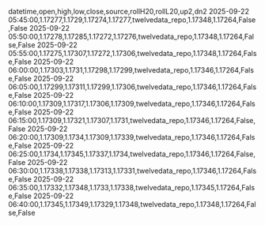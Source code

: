 datetime,open,high,low,close,source,rollH20,rollL20,up2,dn2
2025-09-22 05:45:00,1.17277,1.1729,1.17274,1.17277,twelvedata_repo,1.17348,1.17264,False,False
2025-09-22 05:50:00,1.17278,1.17285,1.17272,1.17276,twelvedata_repo,1.17348,1.17264,False,False
2025-09-22 05:55:00,1.17275,1.17307,1.17272,1.17306,twelvedata_repo,1.17348,1.17264,False,False
2025-09-22 06:00:00,1.17303,1.1731,1.17298,1.17299,twelvedata_repo,1.17346,1.17264,False,False
2025-09-22 06:05:00,1.17299,1.17311,1.17299,1.17306,twelvedata_repo,1.17346,1.17264,False,False
2025-09-22 06:10:00,1.17309,1.17317,1.17306,1.17309,twelvedata_repo,1.17346,1.17264,False,False
2025-09-22 06:15:00,1.17309,1.17321,1.17307,1.1731,twelvedata_repo,1.17346,1.17264,False,False
2025-09-22 06:20:00,1.17309,1.1734,1.17309,1.17339,twelvedata_repo,1.17346,1.17264,False,False
2025-09-22 06:25:00,1.1734,1.17345,1.17337,1.1734,twelvedata_repo,1.17346,1.17264,False,False
2025-09-22 06:30:00,1.17338,1.17338,1.17313,1.17331,twelvedata_repo,1.17346,1.17264,False,False
2025-09-22 06:35:00,1.17332,1.17348,1.1733,1.17338,twelvedata_repo,1.17345,1.17264,False,False
2025-09-22 06:40:00,1.17345,1.17349,1.17329,1.17348,twelvedata_repo,1.17348,1.17264,False,False

